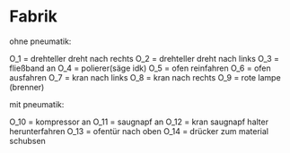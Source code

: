 # Fabrik

ohne pneumatik:

O_1 = drehteller dreht nach rechts
O_2 = drehteller dreht nach links
O_3 = fließband an
O_4 = polierer(säge idk)
O_5 = ofen reinfahren
O_6 = ofen ausfahren
O_7 = kran nach links
O_8 = kran nach rechts
O_9 = rote lampe (brenner)

mit pneumatik:

O_10 = kompressor an
O_11 = saugnapf an
O_12 = kran saugnapf halter herunterfahren
O_13 = ofentür nach oben
O_14 = drücker zum material schubsen